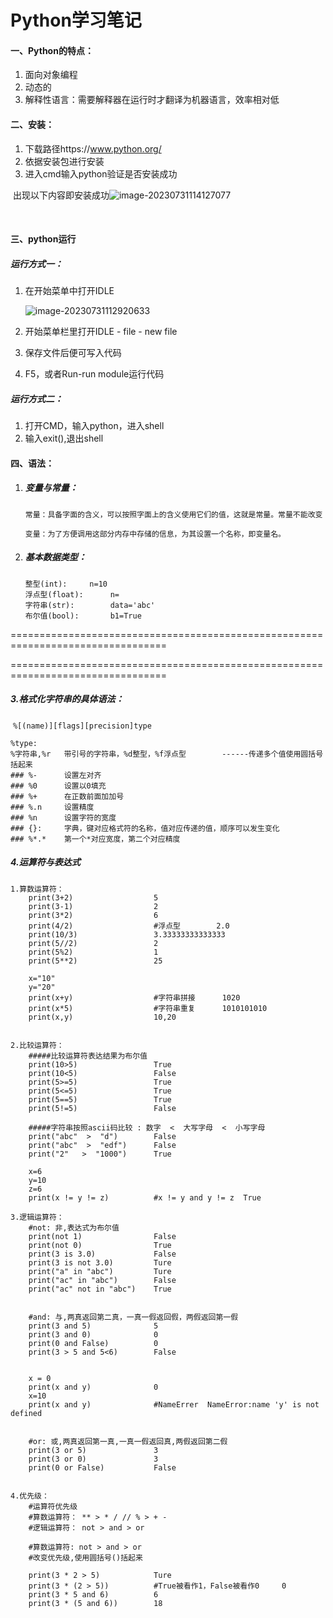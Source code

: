 # Python学习笔记

#### 一、Python的特点：	

1. 面向对象编程
2. 动态的
3. 解释性语言：需要解释器在运行时才翻译为机器语言，效率相对低



#### 二、安装：

1. 下载路径https://www.python.org/
2. 依据安装包进行安装
3. 进入cmd输入python验证是否安装成功

​	出现以下内容即安装成功![image-20230731114127077](C:\Users\李阔\AppData\Roaming\Typora\typora-user-images\image-20230731114127077.png)

​	

#### 三、python运行

##### 运行方式一：

1. 在开始菜单中打开IDLE

   ![image-20230731112920633](C:\Users\李阔\AppData\Roaming\Typora\typora-user-images\image-20230731112920633.png)

2. 开始菜单栏里打开IDLE  - file - new file

3. 保存文件后便可写入代码

4. F5，或者Run-run module运行代码		

##### 运行方式二：

1. 打开CMD，输入python，进入shell
2. 输入exit(),退出shell



#### 四、语法：

1. ##### 变量与常量：

   ```
   常量：具备字面的含义，可以按照字面上的含义使用它们的值，这就是常量。常量不能改变
   
   变量：为了方便调用这部分内存中存储的信息，为其设置一个名称，即变量名。
   ```

2. ##### 基本数据类型：

   ```
   整型(int):	 	n=10
   浮点型(float):		n=
   字符串(str):		data='abc'
   布尔值(bool):		b1=True
   ```






=================================================================================

=================================================================================





##### 	3.格式化字符串的具体语法：

​	`%[(name)][flags][precision]type`

```
%type:
%字符串,%r   带引号的字符串，%d整型，%f浮点型		------传递多个值使用圆括号括起来
### %-  	设置左对齐
### %0		设置以0填充
### %+		在正数前面加加号
### %.n		设置精度
###	%n		设置字符的宽度
###	{}:		字典，键对应格式符的名称，值对应传递的值，顺序可以发生变化
###	%*.*	第一个*对应宽度，第二个对应精度
```

##### 	4.运算符与表达式

```
1.算数运算符：
	print(3+2)					5
	print(3-1)					2
	print(3*2)					6
	print(4/2)					#浮点型		2.0
	print(10/3)					3.33333333333333
	print(5//2)					2
	print(5%2)					1
	print(5**2)					25
	
	x="10"
	y="20"
	print(x+y)					#字符串拼接		1020
	print(x*5)					#字符串重复		1010101010
	print(x,y)					10,20		


2.比较运算符：
	#####比较运算符表达结果为布尔值
	print(10>5)					True
	print(10<5)					False
	print(5>=5)					True
	print(5<=5)					True
	print(5==5)					True
	print(5!=5)					False
	
	#####字符串按照ascii码比较 : 数字  <  大写字母  <  小写字母
	print("abc"  >  "d")		False
	print("abc"  >  "edf")		False
	print("2"   >  "1000")		True
	
	x=6
	y=10
	z=6
	print(x != y != z) 			#x != y and y != z  True
	
3.逻辑运算符：
	#not: 非,表达式为布尔值
	print(not 1)				False
	print(not 0)				True
	print(3 is 3.0)				False
	print(3 is not 3.0)			Ture
	print("a" in "abc")			Ture
	print("ac" in "abc")		False
	print("ac" not in "abc")	True
	
	
	#and: 与,两真返回第二真，一真一假返回假，两假返回第一假
	print(3 and 5)				5
	print(3 and 0)				0
	print(0 and False)			0
	print(3 > 5 and 5<6)		False
	
	
	x = 0
	print(x and y)				0
	x=10
	print(x and y)				#NameErrer	NameError:name 'y' is not defined
	
	
	#or: 或,两真返回第一真,一真一假返回真,两假返回第二假
	print(3 or 5)				3
	print(3 or 0)				3
	print(0 or False)			False
	
	
4.优先级：
	#运算符优先级
	#算数运算符：	** > * / // % > + -
	#逻辑运算符：	not > and > or
	
	#算数运算符: not > and > or
	#改变优先级,使用圆括号()括起来
	
	print(3 * 2 > 5)			Ture
	print(3 * (2 > 5))			#True被看作1，False被看作0		0	
	print(3 * 5 and 6)			6
	print(3 * (5 and 6))		18
	
	
	
```

